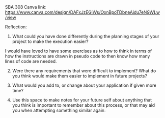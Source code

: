 SBA 308 Canva link: https://www.canva.com/design/DAFxJzEGlWs/OxnBpoTDbneAidu7eN9WLw/view

Reflection:

1. What could you have done differently during the planning stages of your project to make the execution easier?

I would have loved to have some exercises as to how to think in terms of how the instructions are drawn in pseudo code to then know how many lines of code are needed.

2. Were there any requirements that were difficult to implement? What do you think would make them easier to implement in future projects?

3. What would you add to, or change about your application if given more time?

4. Use this space to make notes for your future self about anything that you think is important to remember about this process, or that may aid you when attempting something similar again:
